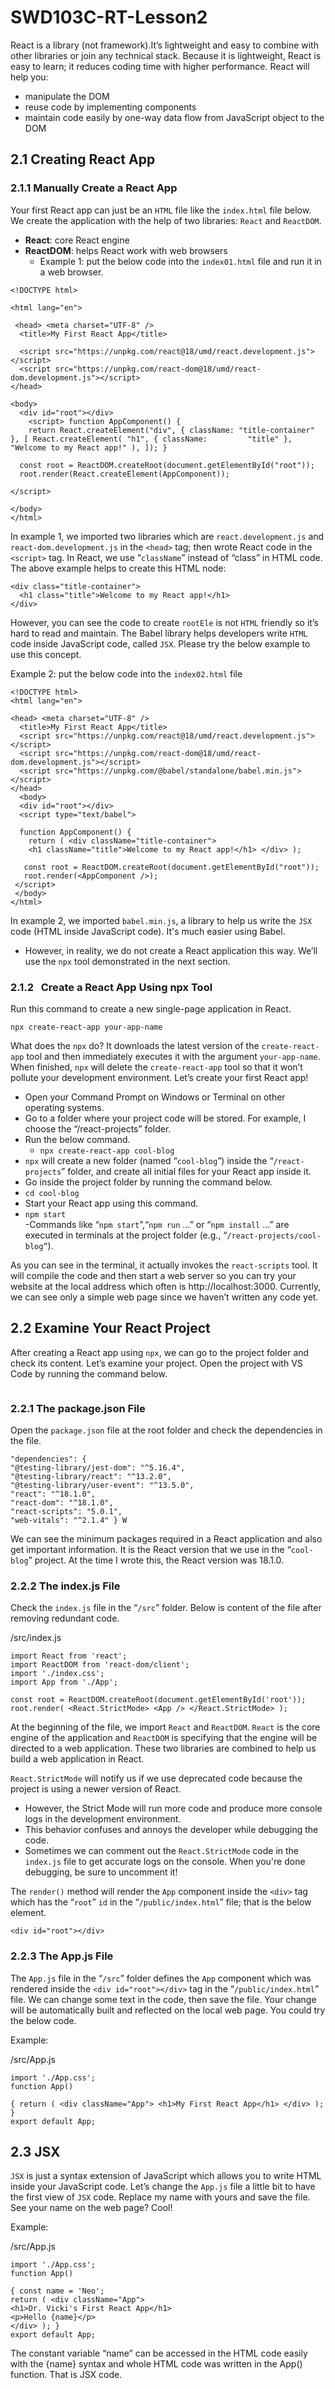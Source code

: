 # SWD103C-RT-Lesson2

React is a library (not framework).It’s lightweight and easy to combine with other libraries or join any technical stack. Because it is lightweight, React is easy to learn; it reduces coding time with higher performance. React will help you:     
  - manipulate the DOM     
  - reuse code by implementing components
  - maintain code easily by one-way data flow from JavaScript object to the DOM

## 2.1  Creating React App   

### 2.1.1 Manually Create a React App 

Your first React app can just be an `HTML` file like the `index.html` file below. We create the application with the help of two libraries: `React` and `ReactDOM`.     
  - **React**: core React engine     
  - **ReactDOM**: helps React work with web browsers 
    - Example 1: put the below code into the `index01.html` file and run it in a web browser.
    
```
<!DOCTYPE html> 

<html lang="en"> 

 <head> <meta charset="UTF-8" /> 
  <title>My First React App</title> 

  <script src="https://unpkg.com/react@18/umd/react.development.js"></script> 
  <script src="https://unpkg.com/react-dom@18/umd/react-dom.development.js"></script> 
</head> 

<body> 
  <div id="root"></div> 
    <script> function AppComponent() {
    return React.createElement("div", { className: "title-container" }, [ React.createElement( "h1", { className:         "title" }, "Welcome to my React app!" ), ]); } 

  const root = ReactDOM.createRoot(document.getElementById("root")); 
  root.render(React.createElement(AppComponent)); 

</script> 

</body> 
</html>

```

In example 1, we imported two libraries which are `react.development.js` and `react-dom.development.js` in the `<head>` tag; then wrote React code in the `<script>` tag.  In React, we use “`className`” instead of “class” in HTML code. The above example helps to create this HTML node:

```
<div class="title-container"> 
  <h1 class="title">Welcome to my React app!</h1> 
</div>
```
However, you can see the code to create `rootEle` is not `HTML` friendly so it’s hard to read and maintain. The Babel library helps developers write `HTML` code inside JavaScript code, called `JSX`. Please try the below example to use this concept. 

Example 2: put the below code into the `index02.html` file

```
<!DOCTYPE html> 
<html lang="en"> 

<head> <meta charset="UTF-8" /> 
  <title>My First React App</title> 
  <script src="https://unpkg.com/react@18/umd/react.development.js"></script> 
  <script src="https://unpkg.com/react-dom@18/umd/react-dom.development.js"></script> 
  <script src="https://unpkg.com/@babel/standalone/babel.min.js"></script>  
</head> 
  <body> 
  <div id="root"></div> 
  <script type="text/babel"> 
  
  function AppComponent() { 
    return ( <div className="title-container"> 
    <h1 className="title">Welcome to my React app!</h1> </div> );
   
   const root = ReactDOM.createRoot(document.getElementById("root")); 
   root.render(<AppComponent />); 
 </script> 
 </body> 
</html>

```
In example 2, we imported `babel.min.js`, a library to help us write the `JSX` code (HTML inside JavaScript code). It's much easier using Babel. 
  - However, in reality, we do not create a React application this way. We’ll use the `npx` tool demonstrated in the next section.

### 2.1.2   Create a React App Using npx Tool 

Run this command to create a new single-page application in React. 
```
npx create-react-app your-app-name
```
What does the `npx` do? It downloads the latest version of the `create-react-app` tool and then immediately executes it with the argument `your-app-name`. When finished, `npx` will delete the `create-react-app` tool so that it won’t pollute your development environment. Let’s create your first React app!     

  - Open your Command Prompt on Windows or Terminal on other operating systems.
  - Go to a folder where your project code will be stored. For example, I choose the “/react-projects” folder.
  - Run the below command. 
    - `npx create-react-app cool-blog`  
  - `npx` will create a new folder (named “`cool-blog`”) inside the “`/react-projects`” folder, and create all initial files for your React app inside it.     
  - Go inside the project folder by running the command below. 
   -   `cd cool-blog`       
  -  Start your React app using this command. 
   - `npm start`   
    -Commands like “`npm start`”,“`npm run` ...” or “`npm install` ...” are executed in terminals at the project folder (e.g., “`/react-projects/cool-blog”`). 
    
As you can see in the terminal, it actually invokes the `react-scripts` tool. It will compile the code and then start a web server so you can try your website at the local address which often is http://localhost:3000. Currently, we can see only a simple web page since we haven’t written any code yet.

## 2.2  Examine Your React Project 

After creating a React app using `npx`, we can go to the project folder and check its content. Let’s examine your project. Open the project with VS Code by running the command below. 

```code .
```
### 2.2.1   The package.json File 

Open the `package.json` file at the root folder and check the dependencies in the file. 

```
"dependencies": { 
"@testing-library/jest-dom": "^5.16.4", 
"@testing-library/react": "^13.2.0", 
"@testing-library/user-event": "^13.5.0", 
"react": "^18.1.0", 
"react-dom": "^18.1.0", 
"react-scripts": "5.0.1", 
"web-vitals": "^2.1.4" } W
```
We can see the minimum packages required in a React application and also get important information. It is the React version that we use in the “`cool-blog`” project. At the time I wrote this, the React version was 18.1.0.


### 2.2.2   The index.js File 

Check the `index.js` file in the “`/src`” folder. Below is content of the file after removing redundant code.

/src/index.js 
```
import React from 'react'; 
import ReactDOM from 'react-dom/client'; 
import './index.css'; 
import App from './App'; 

const root = ReactDOM.createRoot(document.getElementById('root')); 
root.render( <React.StrictMode> <App /> </React.StrictMode> ); 
```

At the beginning of the file, we import `React` and `ReactDOM`. `React` is the core engine of the application and   `ReactDOM` is specifying that the engine will be directed to a web application. These two libraries are combined to help us build a web application in React.

`React.StrictMode` will notify us if we use deprecated code because the project is using a newer version of React. 
  - However, the Strict Mode will run more code and produce more console logs in the development environment. 
  - This behavior confuses and annoys the developer while debugging the code.  
  - Sometimes we can comment out the `React.StrictMode` code in the `index.js` file to get accurate logs on the console. When you're done debugging, be sure to uncomment it! 
  
The `render()` method will render the `App` component inside the `<div>` tag which has the “`root`” `id` in the “`/public/index.html`” file; that is the below element. 
```
<div id="root"></div>
```

### 2.2.3   The App.js File 

The `App.js` file in the “`/src`” folder defines the `App` component which was rendered inside the `<div id="root"></div>` tag in the “`/public/index.html`” file. We can change some text in the code, then save the file. Your change will be automatically built and reflected on the local web page. You could try the below code. 

Example: 

/src/App.js 

```
import './App.css'; 
function App() 

{ return ( <div className="App"> <h1>My First React App</h1> </div> ); } 
export default App;
```

## 2.3    JSX 

`JSX` is just a syntax extension of JavaScript which allows you to write HTML inside your JavaScript code. Let’s change the `App.js` file a little bit to have the first view of `JSX` code. Replace my name with yours and save the file. See your name on the web page? Cool! 

Example: 

/src/App.js 
```
import './App.css'; 
function App() 

{ const name = 'Neo'; 
return ( <div className="App"> 
<h1>Dr. Vicki's First React App</h1> 
<p>Hello {name}</p> 
</div> ); } 
export default App; 
```
The constant variable “name” can be accessed in the HTML code easily with the {name} syntax and whole HTML code was written in the App() function. That is JSX code.

 






